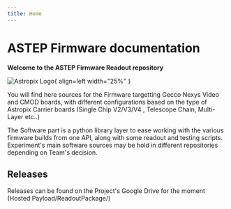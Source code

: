 ```yaml
---
title: Home
---
```


# ASTEP Firmware documentation


**Welcome to the ASTEP Firmware Readout repository**

![Astropix Logo](/astropix_main_logo.jpeg){ align=left width="25%" }

You will find here sources for the Firmware targetting Gecco Nexys Video and CMOD boards, with different configurations based on the type of Astropix Carrier boards (Single Chip V2/V3/V4 , Telescope Chain, Multi-Layer etc..)

The Software part is a python library layer to ease working with the various firmware builds from one API, along with some readout and testing scripts. Experiment's main software sources may be hold in different repositories depending on Team's decision. 


## Releases

Releases can be found on the Project's Google Drive for the moment (Hosted Payload/ReadoutPackage/)